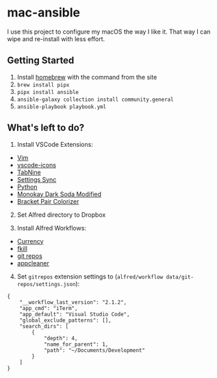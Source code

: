 # mac-ansible

I use this project to configure my macOS the way I like it. That way I can wipe
and re-install with less effort.

## Getting Started

1. Install [homebrew](http://brew.sh/) with the command from the site
2. `brew install pipx`
3. `pipx install ansible`
4. `ansible-galaxy collection install community.general`
5. `ansible-playbook playbook.yml`

## What's left to do?

1. Install VSCode Extensions:

-   [Vim](https://marketplace.visualstudio.com/items?itemName=vscodevim.vim)
-   [vscode-icons](https://marketplace.visualstudio.com/items?itemName=vscode-icons-team.vscode-icons)
-   [TabNine](https://marketplace.visualstudio.com/items?itemName=TabNine.tabnine-vscode)
-   [Settings Sync](https://marketplace.visualstudio.com/items?itemName=Shan.code-settings-sync)
-   [Python](https://marketplace.visualstudio.com/items?itemName=ms-python.python)
-   [Monokay Dark Soda Modified](https://marketplace.visualstudio.com/items?itemName=DengSir.monokai-dark-soda-modified)
-   [Bracket Pair Colorizer](https://marketplace.visualstudio.com/items?itemName=CoenraadS.bracket-pair-colorizer)

2. Set Alfred directory to Dropbox

3. Install Alfred Workflows:

-   [Currency](https://github.com/jin5354/alfred3-workflow-CurrencyConvert)
-   [fkill](https://github.com/SamVerschueren/alfred-fkill#readme)
-   [git repos](https://github.com/deanishe/alfred-repos)
-   [appcleaner](https://github.com/asendra/mac-app-configs/blob/master/alfred-workflows/alfred-appcleaner.alfredworkflow)

4. Set `gitrepos` extension settings to (`alfred/workflow data/git-repos/settings.json`):

```
{
	"__workflow_last_version": "2.1.2",
	"app_cmd": "iTerm",
	"app_default": "Visual Studio Code",
	"global_exclude_patterns": [],
	"search_dirs": [
		{
			"depth": 4,
			"name_for_parent": 1,
			"path": "~/Documents/Development"
		}
	]
}
```
